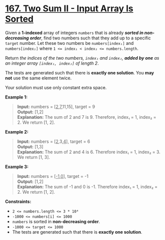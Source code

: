 # [167. Two Sum II - Input Array Is Sorted](https://leetcode.com/problems/two-sum-ii-input-array-is-sorted/)

Given a **1-indexed** array of integers `numbers` that is already **_sorted in non-decreasing order_**, find two numbers such that they add up to a specific `target` number. Let these two numbers be `numbers[index₁]` and `numbers[index₂]` where `1 <= index₁ < index₂ <= numbers.length`.

Return _the indices of the two numbers, `index₁` and `index₂`, **added by one** as an integer array `[index₁, index₂]` of length 2_.

The tests are generated such that there is **exactly one solution**. You **may not** use the same element twice.

Your solution must use only constant extra space.


**Example 1:**
> **Input:** numbers = [<ins>2</ins>,<ins>7</ins>,11,15], target = 9  
 **Output:** [1,2]  
 **Explanation:** The sum of 2 and 7 is 9. Therefore, index₁ = 1, index₂ = 2. We return [1, 2].

**Example 2:**
> **Input:** numbers = [<ins>2</ins>,3,<ins>4</ins>], target = 6  
 **Output:** [1,3]  
 **Explanation:** The sum of 2 and 4 is 6. Therefore index₁ = 1, index₂ = 3. We return [1, 3].

**Example 3:**
> **Input:** numbers = [<ins>-1</ins>,<ins>0</ins>], target = -1  
 **Output:** [1,2]  
 **Explanation:** The sum of -1 and 0 is -1. Therefore index₁ = 1, index₂ = 2. We return [1, 2].


**Constraints:**
- `2 <= numbers.length <= 3 * 10⁴`
- `-1000 <= numbers[i] <= 1000`
- `numbers` is sorted in **non-decreasing order**.
- `-1000 <= target <= 1000`
- The tests are generated such that there is **exactly one solution**.